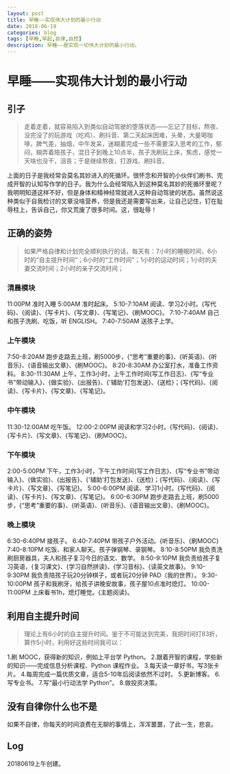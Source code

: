 ```yaml
---
layout: post
title: 早睡——实现伟大计划的最小行动
date: 2018-06-19
categories: blog
tags: [早睡,早起,自律,自控]
description: 早睡——是实现一切伟大计划的最小行动。
---
```


# 早睡——实现伟大计划的最小行动

## 引子
> 走着走着，就容易陷入到类似自动驾驶的堕落状态——忘记了目标，熬夜、没完没了的玩游戏（吃鸡）、刷抖音、第二天起床困难，头晕，大量喝咖啡，脾气差，抽烟，中午发呆，迷糊着完成一些不需要深入思考的工作，郁闷，糊弄着陪孩子，混日子到晚上10点半，孩子洗刷玩上床，焦虑，感觉一天啥也没干，沮丧；于是继续熬夜，打游戏、刷抖音。

上面的日子是我经常会莫名其妙进入的死循环。很怀念和开智的小伙伴们刷书、完成开智的认知写作学的日子。我为什么会经常陷入到这种莫名其妙的死循环里呢？我明明知道这样不好，但是身体和精神经常就进入这种自动驾驶的状态。虽然说这种类似于自我检讨的文章没啥营养，但是我还是需要写出来，让自己记住，钉在耻辱柱上，告诉自己，你又荒废了很多时间。这，很耻辱！

## 正确的姿势

> 如果严格自律和计划完全顺利执行的话，每天有：7小时的睡眠时间，6小时的“自主提升时间”；6小时的“工作时间”；1小时的运动时间；1小时的夫妻交流时间；2小时的亲子交流时间；

### 清晨模块

11:00PM 准时入睡
5:00AM  准时起床。
5:10-7:10AM 阅读、学习2小时。{写代码}、{阅读}、{写卡片}、{写文章}、{写笔记}、{刷MOOC}。
7:10-7:40AM 自己和孩子洗刷、吃饭，听 ENGLISH。
7:40-7:50AM 送孩子上学。

### 上午模块

7:50-8:20AM 跑步走路去上班，刷5000步，{“思考”重要的事}、{听英语}、{听音乐}、{语音输出文章}、{刷MOOC}。
8:20-8:30AM 办公室打水，准备工作资料。
8:30-11:30AM 上午，工作3小时，上午工作时间{写工作日志}、{写“专业书”带动输入}、{做实验}、{出报告}、{'辅助'打包发送}、{送检}；{写代码}、{阅读}、{写卡片}、{写文章}、{写笔记}。
### 中午模块

11:30-12:00AM 吃午饭。
12:00-2:00PM 阅读和学习2小时。{写代码}、{阅读}、{写卡片}、{写文章}、{写笔记}、{刷MOOC}。

### 下午模块

2:00-5:00PM 下午，工作3小时，下午工作时间{写工作日志}、{写“专业书”带动输入}、{做实验}、{出报告}、{'辅助'打包发送}、{送检}；{写代码}、{阅读}、{写卡片}、{写文章}、{写笔记}。
5:00-6:00PM 阅读、学习1小时。{写代码}、{阅读}、{写卡片}、{写文章}、{写笔记}。
6:00-6:30PM 跑步走路去上班，刷5000步，{“思考”重要的事}、{听英语}、{听音乐}、{语音输出文章}、{刷MOOC}。

### 晚上模块

6:30-6:40PM 接孩子。
6:40-7:40PM 带孩子户外活动。{听音乐}、{刷MOOC}
7:40-8:10PM 吃饭、和家人聊天。孩子弹钢琴、录钢琴。
8:10-8:50PM 我负责洗刷厨房器具，夫人和孩子复习今日的语文、数学。
8:50-9:10PM 我负责给孩子复习英语，{复习课文}、{学习自然拼读}、{学习音标}、{读英文故事}。
9:10-9:30PM 我负责陪孩子玩20分钟棋子，或者玩20分钟 PAD（我的世界）。
9:30-10:00PM 孩子和我刷牙，给孩子讲晚安故事，孩子屋10点准时熄灯。
10:00-11:00PM 上床看书1h，熄灯睡觉。{主题阅读}。

## 利用自主提升时间
> 理论上有6小时的自主提升时间。鉴于不可能达到完美，我把时间打83折，算作5小时，利用好这些时间我可以：

1.刷 MOOC，获得新的知识，例如上平台学 Python。
2.跟着开智的课程，学些新的知识——完成信息分析课程、Python 课程作业。
3.每天读一章好书，写3张卡片。
4.每周完成一篇优质文章，适合5-10年后阅读依然不过时。
5.更新博客。
6.写专业书。
7.写“最小行动法学 Python”。
8.做投资决策。

## 没有自律你什么也不是

如果不自律，你每天的时间浪费在无聊的事情上，浑浑噩噩，了此一生，悲哀。

## Log
20180619上午创建。
